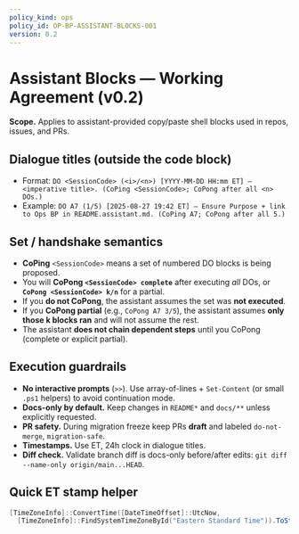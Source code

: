 ```yaml
---
policy_kind: ops
policy_id: OP-BP-ASSISTANT-BLOCKS-001
version: 0.2
---
```


# Assistant Blocks — Working Agreement (v0.2)

**Scope.** Applies to assistant-provided copy/paste shell blocks used in repos, issues, and PRs.

## Dialogue titles (outside the code block)
- Format: `DO <SessionCode> (<i>/<n>) [YYYY-MM-DD HH:mm ET] — <imperative title>. (CoPing <SessionCode>; CoPong after all <n> DOs.)`
- Example: `DO A7 (1/5) [2025-08-27 19:42 ET] — Ensure Purpose + link to Ops BP in README.assistant.md. (CoPing A7; CoPong after all 5.)`

## Set / handshake semantics
- **CoPing** `<SessionCode>` means a set of numbered DO blocks is being proposed.
- You will **CoPong `<SessionCode> complete`** after executing *all* DOs, or **`CoPong <SessionCode> k/n`** for a partial.
- If you **do not CoPong**, the assistant assumes the set was **not executed**.
- If you **CoPong partial** (e.g., `CoPong A7 3/5`), the assistant assumes **only those k blocks ran** and will not assume the rest.
- The assistant **does not chain dependent steps** until you CoPong (complete or explicit partial).

## Execution guardrails
- **No interactive prompts** (`>>`). Use array-of-lines + `Set-Content` (or small `.ps1` helpers) to avoid continuation mode.
- **Docs-only by default.** Keep changes in `README*` and `docs/**` unless explicitly requested.
- **PR safety.** During migration freeze keep PRs **draft** and labeled `do-not-merge`, `migration-safe`.
- **Timestamps.** Use ET, 24h clock in dialogue titles.
- **Diff check.** Validate branch diff is docs-only before/after edits: `git diff --name-only origin/main...HEAD`.

## Quick ET stamp helper
```powershell
[TimeZoneInfo]::ConvertTime([DateTimeOffset]::UtcNow,
  [TimeZoneInfo]::FindSystemTimeZoneById("Eastern Standard Time")).ToString("yyyy-MM-dd HH:mm 'ET'")
```
